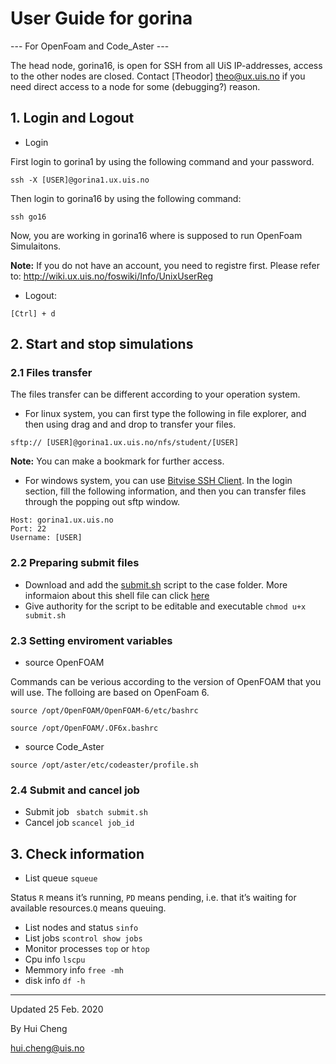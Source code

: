 # User Guide for gorina  
---  For OpenFoam and Code_Aster ---

The head node, gorina16, is open for SSH from all UiS IP-addresses, access to the other nodes are closed.  Contact [Theodor] <theo@ux.uis.no> if you need direct access to a node for some (debugging?) reason.

## 1. Login and Logout

- Login 

First login to gorina1 by using the following command and your password.
```
ssh -X [USER]@gorina1.ux.uis.no
```
Then login to gorina16 by using the following command:
```
ssh go16
```
Now, you are working in gorina16 where is supposed to run OpenFoam Simulaitons.

**Note:** If you do not have an account, you need to registre first. Please refer to:
http://wiki.ux.uis.no/foswiki/Info/UnixUserReg 

- Logout:

```
[Ctrl] + d
```

## 2. Start and stop simulations

### 2.1 Files transfer
The files transfer can be different according to your operation system.

- For linux system, you can first type the following in file explorer, and then using drag and and drop to transfer your files. 
```
sftp:// [USER]@gorina1.ux.uis.no/nfs/student/[USER]
```
**Note:** You can make a bookmark for further access. 

- For windows system, you can use [Bitvise SSH Client](https://www.bitvise.com/ssh-client-download). 
In the login section, fill the following information, and then you can transfer files through the popping out sftp window.
```
Host: gorina1.ux.uis.no
Port: 22
Username: [USER]
```

### 2.2 Preparing submit files
- Download and add the [submit.sh](https://github.com/chenghui62000/gorinauis/blob/master/submitshell/submit.sh) script to the case folder. More informaion about this shell file can click [here](https://github.com/chenghui62000/gorinauis/tree/master/submitshell)
- Give authority for the script to be editable and executable
```chmod u+x submit.sh ```

### 2.3 Setting enviroment variables

- source OpenFOAM

Commands can be verious according to the version of OpenFOAM that you will use. The folloing are based on OpenFoam 6. 
```
source /opt/OpenFOAM/OpenFOAM-6/etc/bashrc
```

```
source /opt/OpenFOAM/.OF6x.bashrc
```
- source Code_Aster

```
source /opt/aster/etc/codeaster/profile.sh
```

### 2.4 Submit and cancel job

- Submit job ``` sbatch submit.sh```
- Cancel job ``` scancel job_id ```

## 3. Check information
- List queue ``` squeue ```

Status ```R``` means it’s running, ```PD``` means pending, i.e. that it’s waiting for available resources.```Q``` means queuing. 
- List nodes and status ``` sinfo ```
- List jobs ``` scontrol show jobs ```
- Monitor processes ``` top ``` or ```htop```
- Cpu info ``` lscpu ```
- Memmory info ``` free -mh ```
- disk info ``` df -h ```

---

Updated 25 Feb. 2020

By Hui Cheng

hui.cheng@uis.no
